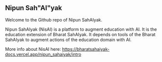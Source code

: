 ## Nipun Sah"AI"yak

Welcome to the Github repo of Nipun SahAIyak. 

Nipun SahAIyak (NisAI) is a platform to augment education with AI. It is the education extension of Bharat SahAIyak. It depends on tools of the Bharat SahAIyak to augment actions of the education domain with AI.

More info about NisAI here: https://bharatsahaiyak-docs.vercel.app/nipun_sahaiyak/intro
